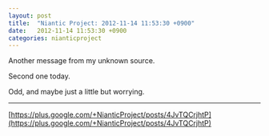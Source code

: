 ```yaml
---
layout: post
title:  "Niantic Project: 2012-11-14 11:53:30 +0900"
date:   2012-11-14 11:53:30 +0900
categories: nianticproject
---
```

Another message from my unknown source.

Second one today.

Odd, and maybe just a little but worrying.
- - -
[https://plus.google.com/+NianticProject/posts/4JvTQCrjhtP](https://plus.google.com/+NianticProject/posts/4JvTQCrjhtP)
